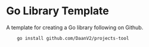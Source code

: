 # Go Library Template

A template for creating a Go library following on Github.

```bash
    go install github.com/DaanV2/projects-tool
```